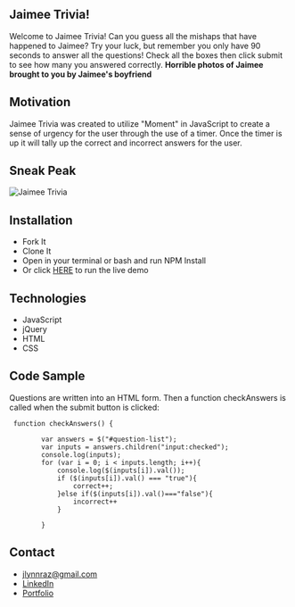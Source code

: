 ## Jaimee Trivia!
Welcome to Jaimee Trivia! Can you guess all the mishaps that have happened to Jaimee? Try your luck, but remember you only have 90 seconds to answer all the questions! Check all the boxes then click submit to see how many you answered correctly. **Horrible photos of Jaimee brought to you by Jaimee's boyfriend**

## Motivation
Jaimee Trivia was created to utilize "Moment" in JavaScript to create a sense of urgency for the user through the use of a timer. Once the timer is up it will tally up the correct and incorrect answers for the user.
  
## Sneak Peak
![Jaimee Trivia](https://user-images.githubusercontent.com/53287044/74380291-8638ca00-4da6-11ea-9b04-39875db37e20.jpg)

## Installation
* Fork It
* Clone It
* Open in your terminal or bash and run NPM Install
* Or click [HERE](https://jlynnraz.github.io/TriviaGame/) to run the live demo

## Technologies
* JavaScript
* jQuery
* HTML
* CSS

## Code Sample
Questions are written into an HTML form. Then a function checkAnswers is called when the submit button is clicked:

~~~
 function checkAnswers() {
        
        var answers = $("#question-list");
        var inputs = answers.children("input:checked");
        console.log(inputs);
        for (var i = 0; i < inputs.length; i++){
            console.log($(inputs[i]).val());
            if ($(inputs[i]).val() === "true"){
                correct++;
            }else if($(inputs[i]).val()==="false"){
                incorrect++ 
            }

        }
~~~

## Contact
* jlynnraz@gmail.com
* [LinkedIn](https://www.linkedin.com/in/jaimee-razee/)
* [Portfolio](https://jlynnraz.github.io/Portfolio2/)


